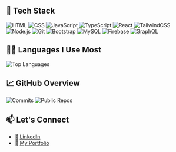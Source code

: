 ## 🧰 Tech Stack

![HTML](https://img.shields.io/badge/-HTML5-E34F26?logo=html5&logoColor=fff)
![CSS](https://img.shields.io/badge/-CSS3-1572B6?logo=css3&logoColor=fff)
![JavaScript](https://img.shields.io/badge/-JavaScript-F7DF1E?logo=javascript&logoColor=000)
![TypeScript](https://img.shields.io/badge/-TypeScript-3178C6?logo=typescript&logoColor=fff)
![React](https://img.shields.io/badge/-React-61DAFB?logo=react&logoColor=000)
![TailwindCSS](https://img.shields.io/badge/-Tailwind-38B2AC?logo=tailwind-css&logoColor=fff)
![Node.js](https://img.shields.io/badge/-Node.js-339933?logo=node.js&logoColor=fff)
![Git](https://img.shields.io/badge/-Git-F05032?logo=git&logoColor=fff)
![Bootstrap](https://img.shields.io/badge/Bootstrap-563d7c?logo=bootstrap&logoColor=white)
![MySQL](https://img.shields.io/badge/MySQL-00758F?logo=mysql&logoColor=white)
![Firebase](https://img.shields.io/badge/Firebase-FFCA28?logo=firebase&logoColor=black)
![GraphQL](https://img.shields.io/badge/GraphQL-E10098?style=for-the-badge&logo=graphql&logoColor=white)

## 🧑‍💻 Languages I Use Most

![Top Languages](https://github-readme-stats.vercel.app/api/top-langs/?username=adriantayeh&layout=compact&hide=html&theme=gruvbox)

## 📈 GitHub Overview

![Commits](https://img.shields.io/endpoint?url=https://gist.githubusercontent.com/adriantayeh/18d04ac8ef4b7bf7d6cff7598d33f3aa/raw/github-commits.json)
![Public Repos](https://img.shields.io/endpoint?url=https://gist.githubusercontent.com/adriantayeh/18d04ac8ef4b7bf7d6cff7598d33f3aa/raw/github-repos.json)

## 📫 Let's Connect

- 💼 [LinkedIn](https://www.linkedin.com/in/adrian-tayeh/)
- 🧪 [My Portfolio](https://adrian-tayeh.netlify.app/)
